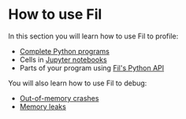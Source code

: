 # How to use Fil

In this section you will learn how to use Fil to profile:

* [Complete Python programs](python-program.md)
* Cells in [Jupyter notebooks](jupyter.md)
* Parts of your program using [Fil's Python API](api.md)

You will also learn how to use Fil to debug:

* [Out-of-memory crashes](oom.md)
* [Memory leaks](leaks.md)
